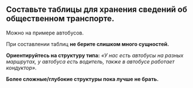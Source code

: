 ## Составьте таблицы для хранения сведений об общественном транспорте.

Можно на примере автобусов.

При составлении таблиц **не берите слишком много сущностей.** 

**Ориентируйтесь на структуру типа:** *«У нас есть автобусы на разных маршрутах, у автобуса есть водитель, также в автобусе работает кондуктор».* 

**Более сложные/глубокие структуры пока лучше не брать.**